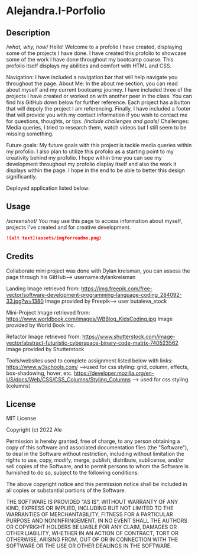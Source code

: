# Alejandra.I-Porfolio

## Description 
/*what, why, how*/
Hello! 
Welcome to a profolio I have created, displaying some of the projects I have done.
I have created this profolio to showcase some of the work I have done throughout my bootcamp course. This profolio itself displays my abilities and comfort with HTML and CSS. 

Navigation: I have included a navigation bar that will help navigate you throughout the page. 
About Me: In the about me section, you can read about myself and my current bootcamp journey.
I have included three of the projects I have created or worked on with another peer in the class. You can find his GitHub down below for further reference. Each project has a button that will depoly the project I am referencing. 
Finally, I have included a footer that will provide you with my contact information if you wish to contact me for questions, thoughts, or tips.
/*include challenges and goals*/
Challenges: Media queries, I tried to research them, watch videos but I still seem to be missing something. 

Future goals: My future goals with this project is tackle media queries within my profolio. I also plan to utilize this profolio as a starting point to my creativity behind my profolio. I hope within time you can see my development throughout my profolio display itself and also the work it displays within the page. I hope in the end to be able to better this design significantly. 

Deployed application listed below:



## Usage
/*screenshot*/
You may use this page to access information about myself, projects I've created and for creative development. 
```md
![alt text](assets/imgforreadme.png)
```

## Credits
Collaborate mini project was done with Dylan kreisman, you can assess the page through his GitHub--> username:dylankreisman

Landing Image retrieved from:
https://img.freepik.com/free-vector/software-development-programming-language-coding_284092-33.jpg?w=1380
Image provided by Freepik--> user butaleva_stock

Mini-Project Image retrieved from:
https://www.worldbook.com/images/WBBlog_KidsCoding.jpg
Image provided by World Book Inc.

Refactor Image retrieved from:
https://www.shutterstock.com/image-vector/abstract-futuristic-cyberspace-binary-code-matrix-740523562
Image provided by Shutterstock

Tools/websites used to complete assignment listed below with links:
https://www.w3schools.com/ -->used for css styling: grid, column, effects, box-shadowing, hover, etc.
https://developer.mozilla.org/en-US/docs/Web/CSS/CSS_Columns/Styling_Columns --> used for css styling (columns)



## License 
MIT License

Copyright (c) 2022 Ale

Permission is hereby granted, free of charge, to any person obtaining a copy
of this software and associated documentation files (the "Software"), to deal
in the Software without restriction, including without limitation the rights
to use, copy, modify, merge, publish, distribute, sublicense, and/or sell
copies of the Software, and to permit persons to whom the Software is
furnished to do so, subject to the following conditions:

The above copyright notice and this permission notice shall be included in all
copies or substantial portions of the Software.

THE SOFTWARE IS PROVIDED "AS IS", WITHOUT WARRANTY OF ANY KIND, EXPRESS OR
IMPLIED, INCLUDING BUT NOT LIMITED TO THE WARRANTIES OF MERCHANTABILITY,
FITNESS FOR A PARTICULAR PURPOSE AND NONINFRINGEMENT. IN NO EVENT SHALL THE
AUTHORS OR COPYRIGHT HOLDERS BE LIABLE FOR ANY CLAIM, DAMAGES OR OTHER
LIABILITY, WHETHER IN AN ACTION OF CONTRACT, TORT OR OTHERWISE, ARISING FROM,
OUT OF OR IN CONNECTION WITH THE SOFTWARE OR THE USE OR OTHER DEALINGS IN THE
SOFTWARE.



